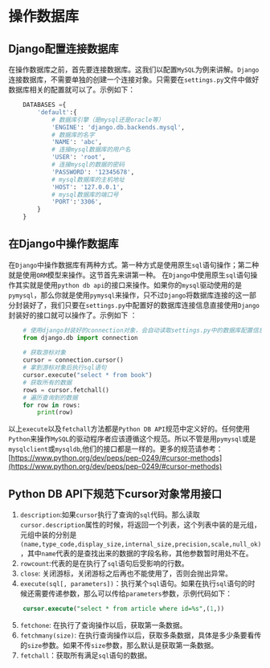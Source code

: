 # 操作数据库

## Django配置连接数据库

在操作数据库之前，首先要连接数据库。这我们以配置`MySQL`为例来讲解。`Django`连接数据库，不需要单独的创建一个连接对象。只需要在`settings.py`文件中做好数据库相关的配置就可以了。示例如下：
```python
    DATABASES ={
        'default':{
            # 数据库引擎（是mysql还是oracle等）
            'ENGINE': 'django.db.backends.mysql',
            # 数据库的名字
            'NAME': 'abc',
            # 连接mysql数据库的用户名
            'USER': 'root',
            # 连接mysql的数据的密码
            'PASSWORD': '12345678',
            # mysql数据库的主机地址
            'HOST': '127.0.0.1',
            # mysql数据库的端口号
            'PORT':'3306',
        }
    }
```

## 在Django中操作数据库

在`Django`中操作数据库有两种方式。第一种方式是使用原生`sql`语句操作；第二种就是使用`ORM`模型来操作。这节首先来讲第一种。
在`Django`中使用原生`sql`语句操作其实就是使用`python db api`的接口来操作。如果你的`mysql`驱动使用的是`pymysql`，那么你就是使用`pymysql`来操作，只不过`Django`将数据库连接的这一部分封装好了，我们只要在`settings.py`中配置好的数据库连接信息直接使用`Django`封装好的接口就可以操作了。示例如下 ：
```python
    # 使用django封装好的connection对象，会自动读取settings.py中的数据库配置信息
    from django.db import connection
    
    # 获取游标对象
    cursor = connection.cursor()
    # 拿到游标对象后执行sql语句
    cursor.execute("select * from book")
    # 获取所有的数据
    rows = cursor.fetchall()
    # 遍历查询到的数据
    for row in rows:
        print(row)
```
以上`execute`以及`fetchall`方法都是`Python DB API`规范中定义好的。任何使用`Python`来操作`MySQL`的驱动程序者应该遵循这个规范。所以不管是用`pymysql`或是`mysqlclient`或`mysqldb`,他们的接口都是一样的。更多的规范请参考：[https://www.python.org/dev/peps/pep-0249/#cursor-methods](https://www.python.org/dev/peps/pep-0249/#cursor-methods)

## Python DB API下规范下cursor对象常用接口

1. `description`:如果`cursor`执行了查询的`sql`代码。那么读取`cursor.description`属性的时候，将返回一个列表，这个列表中装的是元组，元组中装的分别是`(name,type_code,display_size,internal_size,precision,scale,null_ok)`，其中`name`代表的是查找出来的数据的字段名称，其他参数暂时用处不在。
2. `rowcount`:代表的是在执行了`sql`语句后受影响的行数。
3. `close`: 关闭游标，关闭游标之后再也不能使用了，否则会抛出异常。
4. `execute(sql[, parameters])`：执行某个`sql`语句。如果在执行`sql`语句的时候还需要传递参数，那么可以传给`parameters`参数，示例代码如下：
```sql
    cursor.execute("select * from article where id=%s",(1,))
```
5. `fetchone`: 在执行了查询操作以后，获取第一条数据。
6. `fetchmany(size)`: 在执行查询操作以后，获取多条数据，具体是多少条要看传的`size`参数。如果不传`size`参数，那么默认是获取第一条数据。
7. `fetchall`：获取所有满足`sql`语句的数据。
